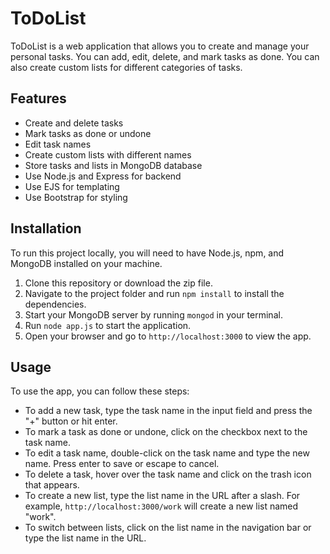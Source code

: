 # ToDoList

ToDoList is a web application that allows you to create and manage your personal tasks. You can add, edit, delete, and mark tasks as done. You can also create custom lists for different categories of tasks.

## Features

- Create and delete tasks
- Mark tasks as done or undone
- Edit task names
- Create custom lists with different names
- Store tasks and lists in MongoDB database
- Use Node.js and Express for backend
- Use EJS for templating
- Use Bootstrap for styling

## Installation

To run this project locally, you will need to have Node.js, npm, and MongoDB installed on your machine.

1. Clone this repository or download the zip file.
2. Navigate to the project folder and run `npm install` to install the dependencies.
3. Start your MongoDB server by running `mongod` in your terminal.
4. Run `node app.js` to start the application.
5. Open your browser and go to `http://localhost:3000` to view the app.

## Usage

To use the app, you can follow these steps:

- To add a new task, type the task name in the input field and press the "+" button or hit enter.
- To mark a task as done or undone, click on the checkbox next to the task name.
- To edit a task name, double-click on the task name and type the new name. Press enter to save or escape to cancel.
- To delete a task, hover over the task name and click on the trash icon that appears.
- To create a new list, type the list name in the URL after a slash. For example, `http://localhost:3000/work` will create a new list named "work".
- To switch between lists, click on the list name in the navigation bar or type the list name in the URL.

